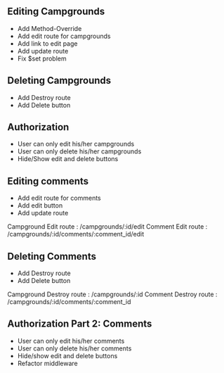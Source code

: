 ## Editing Campgrounds
* Add Method-Override
* Add edit route for campgrounds
* Add link to edit page
* Add update route
* Fix $set problem

## Deleting Campgrounds
* Add Destroy route
* Add Delete button

## Authorization
* User can only edit his/her campgrounds
* User can only delete his/her campgrounds
* Hide/Show edit and delete buttons

## Editing comments
* Add edit route for comments
* Add edit button
* Add update route

Campground Edit route   :   /campgrounds/:id/edit
Comment Edit route      :   /campgrounds/:id/comments/:comment_id/edit

## Deleting Comments
* Add Destroy route
* Add Delete button

Campground Destroy route   :   /campgrounds/:id
Comment Destroy route      :   /campgrounds/:id/comments/:comment_id

## Authorization Part 2: Comments
* User can only edit his/her comments
* User can only delete his/her comments
* Hide/show edit and delete buttons
* Refactor middleware 